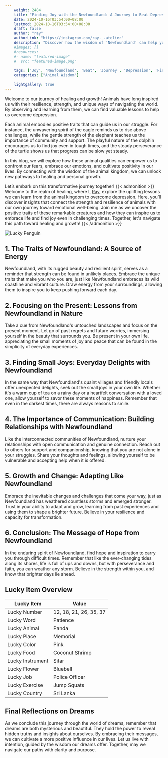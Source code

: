 ```yaml
---
    weight: 2484
    title: "Finding Joy with the Newfoundland: A Journey to Beat Depression"  # Assuming 'title' column exists
    date: 2024-10-16T03:54:00+08:00
    lastmod: 2024-10-16T03:54:00+08:00
    draft: false
    author: "ray"
    authorLink: "https://instagram.com/ray._.atelier"
    description: "Discover how the wisdom of 'Newfoundland' can help you overcome depression and find joy in your life journey."
    #images: []
    #resources:
    #- name: "featured-image"
    #  src: "featured-image.png"
    
    tags: ['Joy', 'Newfoundland', 'Beat', 'Journey', 'Depression', 'Finding']
    categories: ["Animal Wisdom"]
    
    lightgallery: true
---
```

    
Welcome to our journey of healing and growth! Animals have long inspired us with their resilience, strength, and unique ways of navigating the world. By observing and learning from them, we can find valuable lessons to help us overcome depression.

Each animal embodies positive traits that can guide us in our struggle. For instance, the unwavering spirit of the eagle reminds us to rise above challenges, while the gentle strength of the elephant teaches us the importance of community and support. The playful nature of the dolphin encourages us to find joy even in tough times, and the steady perseverance of the turtle shows us that progress can be slow yet steady.

In this blog, we will explore how these animal qualities can empower us to confront our fears, embrace our emotions, and cultivate positivity in our lives. By connecting with the wisdom of the animal kingdom, we can unlock new pathways to healing and personal growth.

Let’s embark on this transformative journey together!
{{< admonition >}}
Welcome to the realm of healing, where I, [Ray](https://instagram.com/ray._.atelier), explore the uplifting lessons we can learn from the animal kingdom to overcome depression. Here, you’ll discover insights that connect the strength and resilience of animals with our own journey toward emotional well-being. Join me as we uncover the positive traits of these remarkable creatures and how they can inspire us to embrace life and find joy even in challenging times. Together, let's navigate this path toward healing and growth!
{{< /admonition >}}

![Lucky Penguin](https://cdn.pixabay.com/photo/2024/09/07/02/34/penguins-9028827_1280.jpg "Lucky Penguin")

## 1. The Traits of Newfoundland: A Source of Energy
Newfoundland, with its rugged beauty and resilient spirit, serves as a reminder that strength can be found in unlikely places. Embrace the unique traits that make you who you are, just like Newfoundland embraces its wild coastline and vibrant culture. Draw energy from your surroundings, allowing them to inspire you to keep pushing forward each day.

## 2. Focusing on the Present: Lessons from Newfoundland in Nature
Take a cue from Newfoundland's untouched landscapes and focus on the present moment. Let go of past regrets and future worries, immersing yourself in the beauty that surrounds you. Be present in your own life, appreciating the small moments of joy and peace that can be found in the simplicity of everyday experiences.

## 3. Finding Small Joys: Everyday Delights with Newfoundland
In the same way that Newfoundland's quaint villages and friendly locals offer unexpected delights, seek out the small joys in your own life. Whether it's a warm cup of tea on a rainy day or a heartfelt conversation with a loved one, allow yourself to savor these moments of happiness. Remember that even in the darkest times, there are always reasons to smile.

## 4. The Importance of Communication: Building Relationships with Newfoundland
Like the interconnected communities of Newfoundland, nurture your relationships with open communication and genuine connection. Reach out to others for support and companionship, knowing that you are not alone in your struggles. Share your thoughts and feelings, allowing yourself to be vulnerable and accepting help when it is offered.

## 5. Growth and Change: Adapting Like Newfoundland
Embrace the inevitable changes and challenges that come your way, just as Newfoundland has weathered countless storms and emerged stronger. Trust in your ability to adapt and grow, learning from past experiences and using them to shape a brighter future. Believe in your resilience and capacity for transformation.

## 6. Conclusion: The Message of Hope from Newfoundland
In the enduring spirit of Newfoundland, find hope and inspiration to carry you through difficult times. Remember that like the ever-changing tides along its shores, life is full of ups and downs, but with perseverance and faith, you can weather any storm. Believe in the strength within you, and know that brighter days lie ahead.


## Lucky Item Overview
| Lucky Item          | Value              |
|---------------|--------------------|
| Lucky Number        | 12, 18, 21, 26, 35, 37  |
| Lucky Word          | Patience |
| Lucky Animal        | Panda |
| Lucky Place         | Memorial     |
| Lucky Color         | Pink     |
| Lucky Food          | Coconut Shrimp      |
| Lucky Instrument    | Sitar |
| Lucky Flower        | Bluebell    |
| Lucky Job           | Police Officer       |
| Lucky Exercise      | Jump Squats  |
| Lucky Country       | Sri Lanka    |


##  Final Reflections on Dreams

As we conclude this journey through the world of dreams, remember that dreams are both mysterious and beautiful. They hold the power to reveal hidden truths and insights about ourselves. By embracing their messages, we can cultivate a more positive influence in our lives. Let us live with intention, guided by the wisdom our dreams offer. Together, may we navigate our paths with clarity and purpose.
